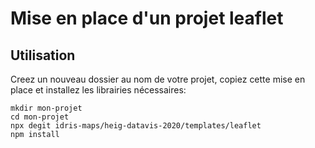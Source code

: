 # Mise en place d'un projet leaflet

## Utilisation

Creez un nouveau dossier au nom de votre projet, copiez cette mise en place et installez les librairies nécessaires:

```
mkdir mon-projet
cd mon-projet
npx degit idris-maps/heig-datavis-2020/templates/leaflet
npm install
```